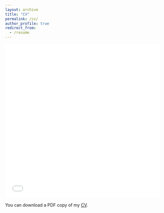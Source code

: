 ```yaml
---
layout: archive
title: "CV"
permalink: /cv/
author_profile: true
redirect_from:
  - /resume
---
```


<iframe src="/files/pdf/Solaiman_CV_Spring23.pdf" width="100%" height="500" frameborder="no" border="0" marginwidth="0" marginheight="0"></iframe>

<!-- You can download a PDF copy of my [CV](/files/pdf/Solaiman_CV_Spring23.pdf). -->
You can download a PDF copy of my [CV](/files/pdf/kma_solaiman.pdf).
